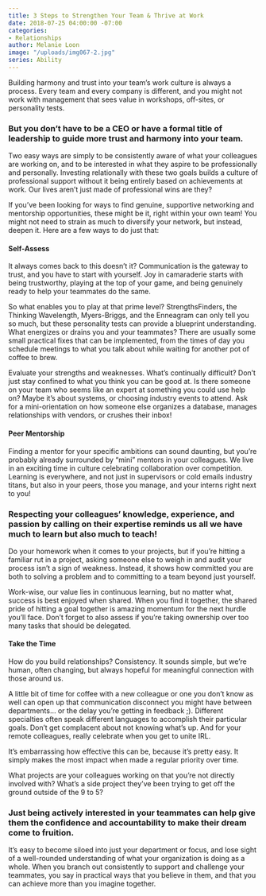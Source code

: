 ```yaml
---
title: 3 Steps to Strengthen Your Team & Thrive at Work
date: 2018-07-25 04:00:00 -07:00
categories:
- Relationships
author: Melanie Loon
image: "/uploads/img067-2.jpg"
series: Ability
---
```


Building harmony and trust into your team’s work culture is always a process. Every team and every company is different, and you might not work with management that sees value in workshops, off-sites, or personality tests.

### But you don’t have to be a CEO or have a formal title of leadership to guide more trust and harmony into your team.

Two easy ways are simply to be consistently aware of what your colleagues are working on, and to be interested in what they aspire to be professionally and personally. Investing relationally with these two goals builds a culture of professional support without it being entirely based on achievements at work. Our lives aren’t just made of professional wins are they?

If you’ve been looking for ways to find genuine, supportive networking and mentorship opportunities, these might be it, right within your own team! You might not need to strain as much to diversify your network, but instead, deepen it. Here are a few ways to do just that:

#### Self-Assess

It always comes back to this doesn’t it? Communication is the gateway to trust, and you have to start with yourself. Joy in camaraderie starts with being trustworthy, playing at the top of your game, and being genuinely ready to help your teammates do the same.

So what enables you to play at that prime level? StrengthsFinders, the Thinking Wavelength, Myers-Briggs, and the Enneagram can only tell you so much, but these personality tests can provide a blueprint understanding. What energizes or drains you and your teammates? There are usually some small practical fixes that can be implemented, from the times of day you schedule meetings to what you talk about while waiting for another pot of coffee to brew.

Evaluate your strengths and weaknesses. What’s continually difficult? Don’t just stay confined to what you think you can be good at. Is there someone on your team who seems like an expert at something you could use help on? Maybe it’s about systems, or choosing industry events to attend. Ask for a mini-orientation on how someone else organizes a database, manages relationships with vendors, or crushes their inbox!

#### Peer Mentorship

Finding a mentor for your specific ambitions can sound daunting, but you’re probably already surrounded by “mini” mentors in your colleagues. We live in an exciting time in culture celebrating collaboration over competition. Learning is everywhere, and not just in supervisors or cold emails industry titans, but also in your peers, those you manage, and your interns right next to you!

### Respecting your colleagues’ knowledge, experience, and passion by calling on their expertise reminds us all we have much to learn but also much to teach!

Do your homework when it comes to your projects, but if you’re hitting a familiar rut in a project, asking someone else to weigh in and audit your process isn’t a sign of weakness. Instead, it shows how committed you are both to solving a problem and to committing to a team beyond just yourself.

Work-wise, our value lies in continuous learning, but no matter what, success is best enjoyed when shared. When you find it together, the shared pride of hitting a goal together is amazing momentum for the next hurdle you’ll face. Don’t forget to also assess if you’re taking ownership over too many tasks that should be delegated.

#### Take the Time

How do you build relationships? Consistency. It sounds simple, but we’re human, often changing, but always hopeful for meaningful connection with those around us.

A little bit of time for coffee with a new colleague or one you don’t know as well can open up that communication disconnect you might have between departments… or the delay you’re getting in feedback ;). Different specialties often speak different languages to accomplish their particular goals. Don’t get complacent about not knowing what’s up. And for your remote colleagues, really celebrate when you get to unite IRL.

It’s embarrassing how effective this can be, because it’s pretty easy. It simply makes the most impact when made a regular priority over time.

What projects are your colleagues working on that you’re not directly involved with? What’s a side project they’ve been trying to get off the ground outside of the 9 to 5? 

### Just being actively interested in your teammates can help give them the confidence and accountability to make their dream come to fruition.

It’s easy to become siloed into just your department or focus, and lose sight of a well-rounded understanding of what your organization is doing as a whole. When you branch out consistently to support and challenge your teammates, you say in practical ways that you believe in them, and that you can achieve more than you imagine together.